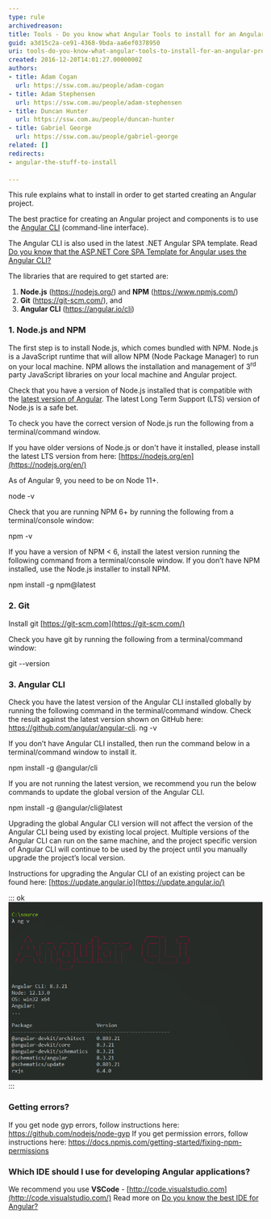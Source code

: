 ```yaml
---
type: rule
archivedreason: 
title: Tools - Do you know what Angular Tools to install for an Angular project?
guid: a3d15c2a-ce91-4368-9bda-aa6ef0378950
uri: tools-do-you-know-what-angular-tools-to-install-for-an-angular-project
created: 2016-12-20T14:01:27.0000000Z
authors:
- title: Adam Cogan
  url: https://ssw.com.au/people/adam-cogan
- title: Adam Stephensen
  url: https://ssw.com.au/people/adam-stephensen
- title: Duncan Hunter
  url: https://ssw.com.au/people/duncan-hunter
- title: Gabriel George
  url: https://ssw.com.au/people/gabriel-george
related: []
redirects:
- angular-the-stuff-to-install

---
```


This rule explains what to install in order to get started creating an Angular project.

The best practice for creating an Angular project and components is to use the [Angular CLI](https://angular.io/cli) (command-line interface).

The Angular CLI is also used in the latest .NET Angular SPA template. 
Read [Do you know that the ASP.NET Core SPA Template for Angular uses the Angular CLI?](/_layouts/15/FIXUPREDIRECT.ASPX?WebId=3dfc0e07-e23a-4cbb-aac2-e778b71166a2&TermSetId=07da3ddf-0924-4cd2-a6d4-a4809ae20160&TermId=f208f385-9644-42d0-899f-4472c48d6f66)

The libraries that are required to get started are:

1. **Node.js** (https://nodejs.org/) and  **NPM** (https://www.npmjs.com/)
2. **Git** (https://git-scm.com/), and
3. **Angular CLI** (https://angular.io/cli)


<!--endintro-->

### 1. Node.js and NPM

The first step is to install Node.js, which comes bundled with NPM.  Node.js is a JavaScript runtime that will allow NPM (Node Package Manager) to run on your local machine. NPM allows the installation and management of 3<sup>rd</sup> party JavaScript libraries on your local machine and Angular project.

Check that you have a version of Node.js installed that is compatible with the [latest version of Angular](https://angular.io/guide/quickstart%22%20%5cl%20%22nodejs). The latest Long Term Support (LTS) version of Node.js is a safe bet.

To check you have the correct version of Node.js run the following from a terminal/command window.

If you have older versions of Node.js or don't have it installed, please install the latest LTS version from here: [https://nodejs.org/en](https://nodejs.org/en/)

As of Angular 9, you need to be on Node 11+.

node -v


Check that you are running NPM 6+ by running the following from a terminal/console window:

npm -v

If you have a version of NPM &lt; 6, install the latest version running the following command from a terminal/console window. If you don’t have NPM installed, use the Node.js installer to install NPM.

npm install -g npm@latest

### 2. Git 


Install git [https://git-scm.com](https://git-scm.com/)

Check you have git by running the following from a terminal/command window:

git --version

### 3. Angular CLI
Check you have the latest version of the Angular CLI installed globally by running the following command in the terminal/command window.  Check the result against the latest version shown on GitHub here: https://github.com/angular/angular-cli.
ng -v

If you don’t have Angular CLI installed, then run the command below in a terminal/command window to install it.

npm install -g @angular/cli

If you are not running the latest version, we recommend you run the below commands to update the global version of the Angular CLI.

npm install -g @angular/cli@latest

Upgrading the global Angular CLI version will not affect the version of the Angular CLI being used by existing local project.  Multiple versions of the Angular CLI can run on the same machine, and the project specific version of Angular CLI will continue to be used by the project until you manually upgrade the project’s local version.

Instructions for upgrading the Angular CLI of an existing project can be found here: [https://update.angular.io](https://update.angular.io/)

::: ok  
![Figure: Running “ng v” (or any other ng command) in the command-line of an older Angular CLI project will give you a warning that the global version is greater than the local version (see yellow text in the screenshot)](angular-cli-8.3.2x.png)  
:::

### Getting errors?




If you get node gyp errors, follow instructions here: https://github.com/nodejs/node-gyp
If you get permission errors, follow instructions here: https://docs.npmjs.com/getting-started/fixing-npm-permissions



### Which IDE should I use for developing Angular applications?

We recommend you use  **VSCode** - [http://code.visualstudio.com](http://code.visualstudio.com/)
Read more on [Do you know the best IDE for Angular?](/how-to-get-your-machine-setup)
